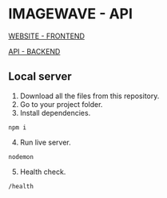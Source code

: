 # IMAGEWAVE - API

[WEBSITE - FRONTEND](https://imagewave.pages.dev)

[API - BACKEND](https://pobieraczobrazkow-api-production.up.railway.app)

## Local server

1. Download all the files from this repository.
2. Go to your project folder.
3. Install dependencies.

```
npm i
```

4. Run live server.

```
nodemon
```

5. Health check.

```
/health
```
